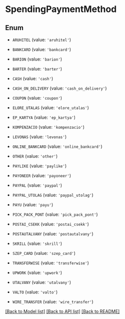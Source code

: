 # SpendingPaymentMethod


## Enum

* `ARUHITEL` (value: `'aruhitel'`)

* `BANKCARD` (value: `'bankcard'`)

* `BARION` (value: `'barion'`)

* `BARTER` (value: `'barter'`)

* `CASH` (value: `'cash'`)

* `CASH_ON_DELIVERY` (value: `'cash_on_delivery'`)

* `COUPON` (value: `'coupon'`)

* `ELORE_UTALAS` (value: `'elore_utalas'`)

* `EP_KARTYA` (value: `'ep_kartya'`)

* `KOMPENZACIO` (value: `'kompenzacio'`)

* `LEVONAS` (value: `'levonas'`)

* `ONLINE_BANKCARD` (value: `'online_bankcard'`)

* `OTHER` (value: `'other'`)

* `PAYLIKE` (value: `'paylike'`)

* `PAYONEER` (value: `'payoneer'`)

* `PAYPAL` (value: `'paypal'`)

* `PAYPAL_UTOLAG` (value: `'paypal_utolag'`)

* `PAYU` (value: `'payu'`)

* `PICK_PACK_PONT` (value: `'pick_pack_pont'`)

* `POSTAI_CSEKK` (value: `'postai_csekk'`)

* `POSTAUTALVANY` (value: `'postautalvany'`)

* `SKRILL` (value: `'skrill'`)

* `SZEP_CARD` (value: `'szep_card'`)

* `TRANSFERWISE` (value: `'transferwise'`)

* `UPWORK` (value: `'upwork'`)

* `UTALVANY` (value: `'utalvany'`)

* `VALTO` (value: `'valto'`)

* `WIRE_TRANSFER` (value: `'wire_transfer'`)

[[Back to Model list]](../README.md#documentation-for-models) [[Back to API list]](../README.md#documentation-for-api-endpoints) [[Back to README]](../README.md)


